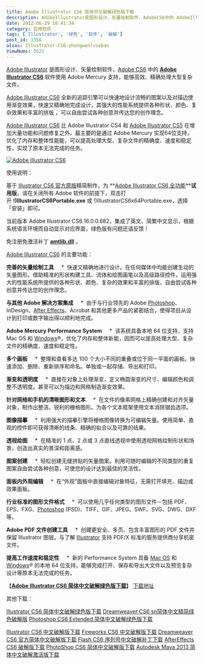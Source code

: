 ```yaml
---
title: Adobe Illustrator CS6 简体中文破解绿色版下载
description: AdobeIllustrator是图形设计、矢量绘制软件，AdobeCS6中的 AdobeIllustratorCS6 软件使用AdobeMercury支持，能够高效、精确处理大型复杂文件。AdobeIllustratorCS6 全新的追踪引擎可以快速地设计流畅的图案以及对描边使用渐变效果，快速又精确地完成设计，其强大的性能系统提供各种形状、颜
date: 2012-06-29 10:41:34
category: 应用软件
tags: ['Illustrator', '绿色', '软件', '破解']
post_id: 1356
alias: Illustrator-CS6-zhongwenlvseban
ViewNums: 5521
---
```


[Adobe Illustrator](/tags/Illustrator) 是图形设计、矢量绘制软件，[Adobe CS6](/blog/adobe-cs6-pojiebuding) 中的 **[Adobe Illustrator CS6](/blog/illustrator-cs6-zhongwenlvseban)** 软件使用 Adobe Mercury 支持，能够高效、精确处理大型复杂文件。

[Adobe Illustrator CS6](/blog/illustrator-cs6-zhongwenlvseban) 全新的追踪引擎可以快速地设计流畅的图案以及对描边使用渐变效果，快速又精确地完成设计，其强大的性能系统提供各种形状、颜色、复杂效果和丰富的排版 ，可以自由尝试各种创意并传达您的创作理念。

[Adobe Illustrator CS6](/blog/illustrator-cs6-zhongwenlvseban) 比 Adobe Illustrator CS4 和 [Adobe Illustrator CS5](/blog/adobe-illustrator-cs5) 在增加大量功能和问题修复之外，最主要的是通过 Adobe Mercury 实现64位支持，优化了内存和整体性能能，可以提高处理大型、复杂文件的精确度、速度和稳定性，实现了原本无法完成的任务。

[![Adobe Illustrator CS6](http://www.portablesoft.org/wp-content/uploads/2012/06/Adobe-Illustrator-CS6-Logo.png "Adobe Illustrator CS6")](/blog/illustrator-cs6-zhongwenlvseban)

使用说明：

基于 [Illustrator CS6 官方原版](/blog/illustrator-cs6-zhongwenpojie)精简制作，为 **[Adobe Illustrator CS6 全功能](/blog/illustrator-cs6-zhongwenlvseban)****试用版**，请在关闭所有 Adobe 软件的前提下，双击打开 **!)IllustratorCS6Portable.exe** 或 !)IllustratorCS6x64Portable.exe，选择「安装」即可。

当前版本 Adobe Illustrator CS6 16.0.0.682，集成了英文、简繁中文显示，根据系统语言环境而自动显示对应界面，绿色版有问题还请反馈！

免注册免激活补丁 **[amtlib.dll](/blog/adobe-cs6-pojiebuding)** 。

[Adobe Illustrator CS6](/blog/illustrator-cs6-zhongwenlvseban) 的主要功能：

**完善的矢量绘制工具**
    *  快速又精确地进行设计。在任何媒体中均能创建生动的矢量图形。借助精准的形状构建工具、流体和绘图画笔以及高级路径控件，运用强大的性能系统所提供的各种形状、颜色、复杂的效果和丰富的排版，自由尝试各种创意并传达您的创作理念。

**与其他 Adobe 解决方案集成**
    *  由于与行业领先的 Adobe [Photoshop](/blog/photoshop-cs6-extended-lvse)、InDesign、[After Effects](/blog/aftereffects-cs6-pojieban)、Acrobat 和其他更多产品的紧密结合，使得项目从设计到打印或数字输出得以顺利地完成。

**Adobe Mercury Performance System**
    *  该系统具备本地 64 位支持，支持 Mac OS 和 [Windows](/blog/deepin-litexp-windows-xp-sp3-v62)®，优化了内存和整体新能，因而可以提高处理大型、复杂文件的精确度、速度和稳定性。

**多个画板**
    *  整理和查看多达 100 个大小不同的重叠或位于同一平面的画板。快速添加、删除、重新排序和命名。单独或一起存储、导出和打印。

**渐变和透明度**
    *  直接在对象上处理渐变，定义椭圆渐变的尺寸、编辑颜色和调整不透明度。甚至可以为描边和网格制造渐变效果。

**针对网络和手机的清晰图形和文本**
    *  在文件的像素网格上精确创建和对齐矢量对象，制作出整洁、锐利的栅格图形。为各个文本框架使用文本消除锯齿选项。

**图像描摹**
    *  利用强大的描摹引擎将栅格图像转换为可编辑矢量。使用简单、直观的控件即可获得清晰的线条、精确的拟合以及可靠的结果。

**透视绘图**
    *  在精准的 1 点、2 点或 3 点直线透视中使用透视网格绘制形状和场景，创造出真实的景深和距离感。

**图案创建**
    *  轻松创建无缝拼贴的矢量图案。利用可随时编辑的不同类型的重复图案自由尝试各种创意，可使您的设计达到最佳的灵活性。

**面板内外观编辑**
    *  在“外观”面板中直接编辑对象特征，无需打开填充、描边或效果面板。

**行业标准的图形文件格式**
    *  可以使用几乎任何类型的图形文件－包括 PDF、EPS、FXG、[Photoshop](/blog/photoshop-cs6-jiantizhongwenpojie) (PSD)、TIFF、GIF、JPEG、SWF、SVG、DWG、DXF 等。

**Adobe PDF 文件创建工具**
    *  创建更安全、多页、包含丰富图形的 PDF 文件并保留 Illustrator 图层。与了解 [Illustrator](/blog/illustrator-cs6-zhongwenlvseban) 支持 PDF/X 标准的服务提供商分享机密文件。

**提高工作速度和稳定性**
    *  新的 Performance System 具备 [Mac OS](/tags/Mac) 和 [Windows](/tags/windows)® 的本地 64 位支持，能够完成打开、保存和导出大文件以及预览复杂设计等原本无法完成的任务。

【[**Adobe Illustrator CS6 简体中文破解绿色版下载**](/blog/illustrator-cs6-zhongwenlvseban)】
 [下载地址](download.asp?id=501)

其他下载：

[Illustrator CS6 简体中文破解绿色版下载](/blog/illustrator-cs6-zhongwenlvseban)
[Dreamweaver CS6 sn简体中文精简绿色破解版](/blog/dreamweaver-cs6-sn-zhongwenjingjianlvsepojie)
 [Photoshop CS6 Extended 简体中文破解绿色版下载](/blog/photoshop-cs6-extended-lvse)

[Illustrator CS6 中文破解版下载](/blog/illustrator-cs6-zhongwenpojie)
[Fireworks CS6 中文破解版下载](/blog/fireworks-cs6-zhongwenpojie)
[Dreamweaver CS6 官方简体中文破解版下载](/blog/dreamweaver-cs6-jiantizhongwenpojie)
[Flash CS6 序列号中文破解补丁下载](/blog/flash-cs6-xuliehaozhongwenpojiebuding) [AfterEffects CS6 破解版下载](/blog/aftereffects-cs6-pojieban)
[PhotoShop CS6 简体中文破解版下载](/blog/photoshop-cs6-jiantizhongwenpojie)
[Autodesk Maya 2013 简体中文破解激活版下载](/blog/autodesk-maya-2013-zhongwenpojiejihuo)

